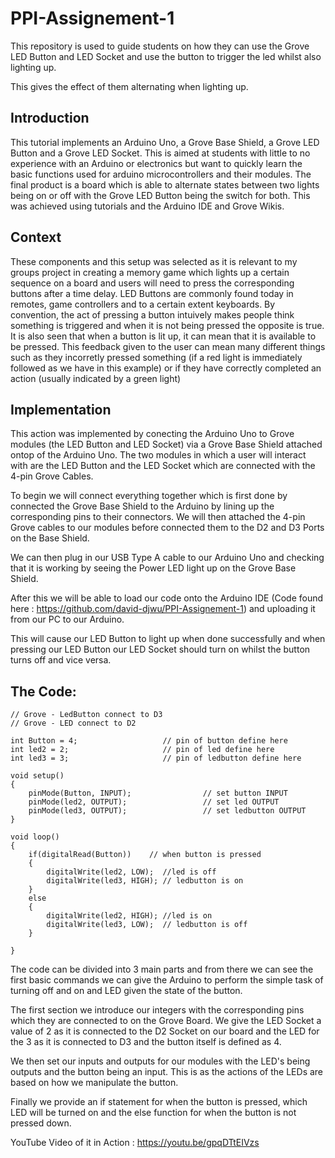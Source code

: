 # PPI-Assignement-1

This repository is used to guide students on how they can use the Grove LED Button and LED Socket and use the button to trigger the led whilst also lighting up.

This gives the effect of them alternating when lighting up.

## Introduction

This tutorial implements an Arduino Uno, a Grove Base Shield, a Grove LED Button and a Grove LED Socket.
This is aimed at students with little to no experience with an Arduino or electronics but want to quickly learn the basic functions used  for arduino microcontrollers and their modules.
The final product is a board which is able to alternate states between two lights being on or off with the Grove LED Button being the switch for both. This was achieved using tutorials and the Arduino IDE and Grove Wikis.

## Context

These components and this setup was selected as it is relevant to my groups project in creating a memory game which lights up a certain sequence on a board and users will need to press the corresponding buttons after a time delay. LED Buttons are commonly found today in remotes, game controllers and to a certain extent keyboards. By convention, the act of pressing a button intuively makes people think something is triggered and when it is not being pressed the opposite is true. It is also seen that when a button is lit up, it can mean that it is available to be pressed. This feedback given to the user can mean many different things such as they incorretly pressed something (if a red light is immediately followed as we have in this example) or if they have correctly completed an action (usually indicated by a green light)

## Implementation

This action was implemented by conecting the Arduino Uno to Grove modules (the LED Button and LED Socket) via a Grove Base Shield attached ontop of the Arduino Uno. The two modules in which a user will interact with are the LED Button and the LED Socket which are connected with the 4-pin Grove Cables.

To begin we will connect everything together which is first done by connected the Grove Base Shield to the Arduino by lining up the corresponding pins to their connectors. We will then attached the 4-pin Grove cables to our modules before connected them to the D2 and D3 Ports on the Base Shield.

We can then plug in our USB Type A cable to our Arduino Uno and checking that it is working by seeing the Power LED light up on the Grove Base Shield. 

After this we will be able to load our code onto the Arduino IDE (Code found here : https://github.com/david-djwu/PPI-Assignement-1) and uploading it from our PC to our Arduino.

This will cause our LED Button to light up when done successfully and when pressing our LED Button our LED Socket should turn on whilst the button turns off and vice versa.

## The Code:

```
// Grove - LedButton connect to D3
// Grove - LED connect to D2

int Button = 4;                   // pin of button define here
int led2 = 2;                     // pin of led define here
int led3 = 3;                     // pin of ledbutton define here

void setup()
{
    pinMode(Button, INPUT);                // set button INPUT
    pinMode(led2, OUTPUT);                 // set led OUTPUT
    pinMode(led3, OUTPUT);                 // set ledbutton OUTPUT
}

void loop()
{
    if(digitalRead(Button))    // when button is pressed
    {
        digitalWrite(led2, LOW);  //led is off
        digitalWrite(led3, HIGH); // ledbutton is on
    }
    else
    {
        digitalWrite(led2, HIGH); //led is on
        digitalWrite(led3, LOW);  // ledbutton is off
    }
    
}
```
The code can be divided into 3 main parts and from there we can see the first basic commands we can give the Arduino to perform the simple task of turning off and on and LED given the state of the button. 

The first section we introduce our integers with the corresponding pins which they are connected to on the Grove Board. We give the LED Socket a value of 2 as it is connected to the D2 Socket on our board and the LED for the 3 as it is connected to D3 and the button itself is defined as 4.

We then set our inputs and outputs for our modules with the LED's being outputs and the button being an input. This is as the actions of the LEDs are based on how we manipulate the button.

Finally we provide an if statement for when the button is pressed, which LED will be turned on and the else function for when the button is not pressed down.

YouTube Video of it in Action : https://youtu.be/gpqDTtEIVzs
